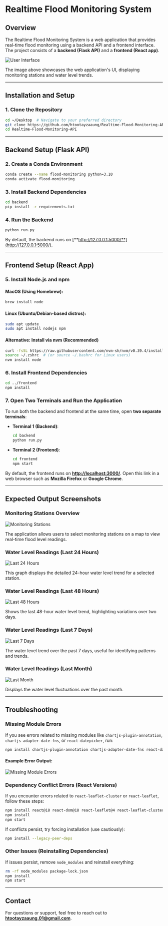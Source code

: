 # Realtime Flood Monitoring System

## Overview

The Realtime Flood Monitoring System is a web application that provides real-time flood monitoring using a backend API and a frontend interface. The project consists of a **backend (Flask API)** and a **frontend (React app)**.

![User Interface](Images/UI.png)

The image above showcases the web application's UI, displaying monitoring stations and water level trends.

---

## Installation and Setup

### **1. Clone the Repository**

```bash
cd ~/Desktop  # Navigate to your preferred directory
git clone https://github.com/htootayzaaung/Realtime-Flood-Monitoring-API.git
cd Realtime-Flood-Monitoring-API
```

---

## **Backend Setup (Flask API)**

### **2. Create a Conda Environment**

```bash
conda create --name flood-monitoring python=3.10
conda activate flood-monitoring
```

### **3. Install Backend Dependencies**

```bash
cd backend
pip install -r requirements.txt
```

### **4. Run the Backend**

```bash
python run.py
```

By default, the backend runs on [**http://127.0.0.1:5000/**](http://127.0.0.1:5000/).

---

## **Frontend Setup (React App)**

### **5. Install Node.js and npm**

#### **MacOS (Using Homebrew):**

```bash
brew install node
```

#### **Linux (Ubuntu/Debian-based distros):**

```bash
sudo apt update
sudo apt install nodejs npm
```

#### **Alternative: Install via nvm (Recommended)**

```bash
curl -fsSL https://raw.githubusercontent.com/nvm-sh/nvm/v0.39.4/install.sh | bash
source ~/.zshrc  # (or source ~/.bashrc for Linux users)
nvm install node
```

### **6. Install Frontend Dependencies**

```bash
cd ../frontend
npm install
```

### **7. Open Two Terminals and Run the Application**

To run both the backend and frontend at the same time, open **two separate terminals**:

- **Terminal 1 (Backend)**:
  ```bash
  cd backend
  python run.py
  ```
- **Terminal 2 (Frontend)**:
  ```bash
  cd frontend
  npm start
  ```

By default, the frontend runs on [**http://localhost:3000/**](http://localhost:3000/). Open this link in a web browser such as **Mozilla Firefox** or **Google Chrome**.

---

## **Expected Output Screenshots**

### **Monitoring Stations Overview**

![Monitoring Stations](Images/UI.png)

The application allows users to select monitoring stations on a map to view real-time flood level readings.

### **Water Level Readings (Last 24 Hours)**

![Last 24 Hours](Images/Prestbury_last24h.png)

This graph displays the detailed 24-hour water level trend for a selected station.

### **Water Level Readings (Last 48 Hours)**

![Last 48 Hours](Images/Prestbury_last48h.png)

Shows the last 48-hour water level trend, highlighting variations over two days.

### **Water Level Readings (Last 7 Days)**

![Last 7 Days](Images/Prestbury_7days.png)

The water level trend over the past 7 days, useful for identifying patterns and trends.

### **Water Level Readings (Last Month)**

![Last Month](Images/Prestbury_lastmonth.png)

Displays the water level fluctuations over the past month.

---

## **Troubleshooting**

### **Missing Module Errors**

If you see errors related to missing modules like `chartjs-plugin-annotation`, `chartjs-adapter-date-fns`, or `react-datepicker`, run:

```bash
npm install chartjs-plugin-annotation chartjs-adapter-date-fns react-datepicker
```

#### Example Error Output:
![Missing Module Errors](Images/errors.png)

### **Dependency Conflict Errors (React Versions)**

If you encounter errors related to `react-leaflet-cluster` or `react-leaflet`, follow these steps:

```bash
npm install react@18 react-dom@18 react-leaflet@4 react-leaflet-cluster@2.1.0
npm install
npm start
```

If conflicts persist, try forcing installation (use cautiously):

```bash
npm install --legacy-peer-deps
```

### **Other Issues (Reinstalling Dependencies)**

If issues persist, remove `node_modules` and reinstall everything:

```bash
rm -rf node_modules package-lock.json
npm install
npm start
```

---

## **Contact**

For questions or support, feel free to reach out to **htootayzaaung.01@gmail.com**.
